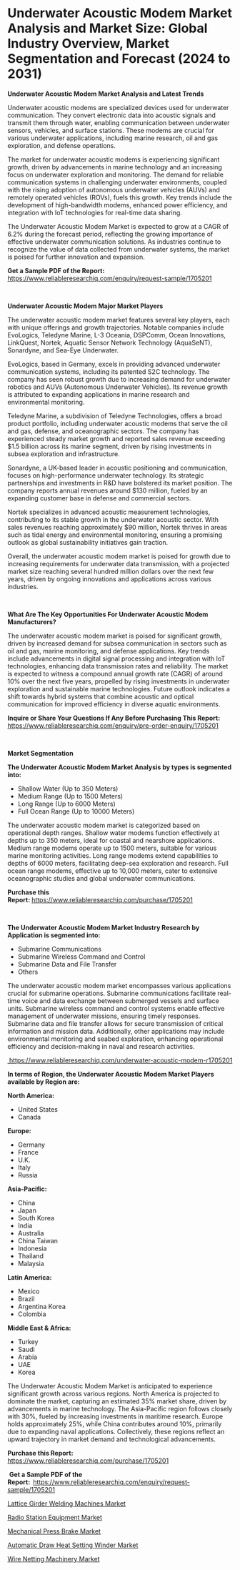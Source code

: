 <p><h1>Underwater Acoustic Modem Market Analysis and Market Size: Global Industry Overview, Market Segmentation and Forecast (2024 to 2031)</h1></p><p><strong>Underwater Acoustic Modem Market Analysis and Latest Trends</strong></p>
<p><p>Underwater acoustic modems are specialized devices used for underwater communication. They convert electronic data into acoustic signals and transmit them through water, enabling communication between underwater sensors, vehicles, and surface stations. These modems are crucial for various underwater applications, including marine research, oil and gas exploration, and defense operations.</p><p>The market for underwater acoustic modems is experiencing significant growth, driven by advancements in marine technology and an increasing focus on underwater exploration and monitoring. The demand for reliable communication systems in challenging underwater environments, coupled with the rising adoption of autonomous underwater vehicles (AUVs) and remotely operated vehicles (ROVs), fuels this growth. Key trends include the development of high-bandwidth modems, enhanced power efficiency, and integration with IoT technologies for real-time data sharing.</p><p>The Underwater Acoustic Modem Market is expected to grow at a CAGR of 6.2% during the forecast period, reflecting the growing importance of effective underwater communication solutions. As industries continue to recognize the value of data collected from underwater systems, the market is poised for further innovation and expansion.</p></p>
<p><strong>Get a Sample PDF of the Report:&nbsp;</strong> <a href="https://www.reliableresearchiq.com/enquiry/request-sample/1705201?utm_campaign=1087&utm_medium=2&utm_source=Github&utm_content=ia&utm_term=21102024&utm_id=underwater-acoustic-modem">https://www.reliableresearchiq.com/enquiry/request-sample/1705201</a></p>
<p>&nbsp;</p>
<p><strong>Underwater Acoustic Modem Major Market Players</strong></p>
<p><p>The underwater acoustic modem market features several key players, each with unique offerings and growth trajectories. Notable companies include EvoLogics, Teledyne Marine, L-3 Oceania, DSPComm, Ocean Innovations, LinkQuest, Nortek, Aquatic Sensor Network Technology (AquaSeNT), Sonardyne, and Sea-Eye Underwater.</p><p>EvoLogics, based in Germany, excels in providing advanced underwater communication systems, including its patented S2C technology. The company has seen robust growth due to increasing demand for underwater robotics and AUVs (Autonomous Underwater Vehicles). Its revenue growth is attributed to expanding applications in marine research and environmental monitoring.</p><p>Teledyne Marine, a subdivision of Teledyne Technologies, offers a broad product portfolio, including underwater acoustic modems that serve the oil and gas, defense, and oceanographic sectors. The company has experienced steady market growth and reported sales revenue exceeding $1.5 billion across its marine segment, driven by rising investments in subsea exploration and infrastructure.</p><p>Sonardyne, a UK-based leader in acoustic positioning and communication, focuses on high-performance underwater technology. Its strategic partnerships and investments in R&D have bolstered its market position. The company reports annual revenues around $130 million, fueled by an expanding customer base in defense and commercial sectors.</p><p>Nortek specializes in advanced acoustic measurement technologies, contributing to its stable growth in the underwater acoustic sector. With sales revenues reaching approximately $90 million, Nortek thrives in areas such as tidal energy and environmental monitoring, ensuring a promising outlook as global sustainability initiatives gain traction.</p><p>Overall, the underwater acoustic modem market is poised for growth due to increasing requirements for underwater data transmission, with a projected market size reaching several hundred million dollars over the next few years, driven by ongoing innovations and applications across various industries.</p></p>
<p>&nbsp;</p>
<p><strong>What Are The Key Opportunities For Underwater Acoustic Modem Manufacturers?</strong></p>
<p><p>The underwater acoustic modem market is poised for significant growth, driven by increased demand for subsea communication in sectors such as oil and gas, marine monitoring, and defense applications. Key trends include advancements in digital signal processing and integration with IoT technologies, enhancing data transmission rates and reliability. The market is expected to witness a compound annual growth rate (CAGR) of around 10% over the next five years, propelled by rising investments in underwater exploration and sustainable marine technologies. Future outlook indicates a shift towards hybrid systems that combine acoustic and optical communication for improved efficiency in diverse aquatic environments.</p></p>
<p><strong>Inquire or Share Your Questions If Any Before Purchasing This Report:</strong> <a href="https://www.reliableresearchiq.com/enquiry/pre-order-enquiry/1705201?utm_campaign=1087&utm_medium=2&utm_source=Github&utm_content=ia&utm_term=21102024&utm_id=underwater-acoustic-modem">https://www.reliableresearchiq.com/enquiry/pre-order-enquiry/1705201</a></p>
<p>&nbsp;</p>
<p><strong>Market Segmentation</strong></p>
<p><strong>The Underwater Acoustic Modem Market Analysis by types is segmented into:</strong></p>
<p><ul><li>Shallow Water (Up to 350 Meters)</li><li>Medium Range (Up to 1500 Meters)</li><li>Long Range (Up to 6000 Meters)</li><li>Full Ocean Range (Up to 10000 Meters)</li></ul></p>
<p><p>The underwater acoustic modem market is categorized based on operational depth ranges. Shallow water modems function effectively at depths up to 350 meters, ideal for coastal and nearshore applications. Medium range modems operate up to 1500 meters, suitable for various marine monitoring activities. Long range modems extend capabilities to depths of 6000 meters, facilitating deep-sea exploration and research. Full ocean range modems, effective up to 10,000 meters, cater to extensive oceanographic studies and global underwater communications.</p></p>
<p><strong>Purchase this Report:&nbsp;</strong><a href="https://www.reliableresearchiq.com/purchase/1705201?utm_campaign=1087&utm_medium=2&utm_source=Github&utm_content=ia&utm_term=21102024&utm_id=underwater-acoustic-modem">https://www.reliableresearchiq.com/purchase/1705201</a></p>
<p>&nbsp;</p>
<p><strong>The Underwater Acoustic Modem Market Industry Research by Application is segmented into:</strong></p>
<p><ul><li>Submarine Communications</li><li>Submarine Wireless Command and Control</li><li>Submarine Data and File Transfer</li><li>Others</li></ul></p>
<p><p>The underwater acoustic modem market encompasses various applications crucial for submarine operations. Submarine communications facilitate real-time voice and data exchange between submerged vessels and surface units. Submarine wireless command and control systems enable effective management of underwater missions, ensuring timely responses. Submarine data and file transfer allows for secure transmission of critical information and mission data. Additionally, other applications may include environmental monitoring and seabed exploration, enhancing operational efficiency and decision-making in naval and research activities.</p></p>
<p><a href="https://www.reliableresearchiq.com/underwater-acoustic-modem-r1705201?utm_campaign=1087&utm_medium=2&utm_source=Github&utm_content=ia&utm_term=21102024&utm_id=underwater-acoustic-modem">&nbsp;https://www.reliableresearchiq.com/underwater-acoustic-modem-r1705201</a></p>
<p><strong>In terms of Region, the Underwater Acoustic Modem Market Players available by Region are:</strong></p>
<p>
    <p> <strong> North America: </strong>
        <ul>
            <li>United States</li>
            <li>Canada</li>
        </ul>
        </p> 
    <p> <strong> Europe: </strong>
        <ul>
            <li>Germany</li>
            <li>France</li>
            <li>U.K.</li>
            <li>Italy</li>
            <li>Russia</li>
        </ul>
        </p> 
    <p> <strong> Asia-Pacific: </strong>
        <ul>
            <li>China</li>
            <li>Japan</li>
            <li>South Korea</li>
            <li>India</li>
            <li>Australia</li>
            <li>China Taiwan</li>
            <li>Indonesia</li>
            <li>Thailand</li>
            <li>Malaysia</li>
        </ul>
        </p> 
    <p> <strong> Latin America: </strong>
        <ul>
            <li>Mexico</li>
            <li>Brazil</li>
            <li>Argentina Korea</li>
            <li>Colombia</li>
        </ul>
        </p> 
    <p> <strong> Middle East & Africa: </strong>
        <ul>
            <li>Turkey</li>
            <li>Saudi</li>
            <li>Arabia</li>
            <li>UAE</li>
            <li>Korea</li>
        </ul>
    </p>
    </p>
<p><p>The Underwater Acoustic Modem Market is anticipated to experience significant growth across various regions. North America is projected to dominate the market, capturing an estimated 35% market share, driven by advancements in marine technology. The Asia-Pacific region follows closely with 30%, fueled by increasing investments in maritime research. Europe holds approximately 25%, while China contributes around 10%, primarily due to expanding naval applications. Collectively, these regions reflect an upward trajectory in market demand and technological advancements.</p></p>
<p><strong>Purchase this Report: </strong><a href="https://www.reliableresearchiq.com/purchase/1705201?utm_campaign=1087&utm_medium=2&utm_source=Github&utm_content=ia&utm_term=21102024&utm_id=underwater-acoustic-modem">https://www.reliableresearchiq.com/purchase/1705201</a></p>
<p>&nbsp;<strong>Get a Sample PDF of the Report:&nbsp;&nbsp;</strong><a href="https://www.reliableresearchiq.com/enquiry/request-sample/1705201?utm_campaign=1087&utm_medium=2&utm_source=Github&utm_content=ia&utm_term=21102024&utm_id=underwater-acoustic-modem">https://www.reliableresearchiq.com/enquiry/request-sample/1705201</a></p>
<p><strong></strong></p>
<p><p><a href="https://github.com/vitacbq/Market-Research-Report-List-1/blob/main/lattice-girder-welding-machines-market.md?utm_campaign=1087&utm_medium=2&utm_source=Github&utm_content=ia&utm_term=21102024&utm_id=underwater-acoustic-modem">Lattice Girder Welding Machines Market</a></p><p><a href="https://issuu.com/reportprime-2/docs/radio-station-equipment-market-size_e2299edeb31522?utm_campaign=1087&utm_medium=2&utm_source=Github&utm_content=ia&utm_term=21102024&utm_id=underwater-acoustic-modem">Radio Station Equipment Market</a></p><p><a href="https://issuu.com/reportprime-2/docs/mechanical-press-brake-market-size-_96c539730a2da3?utm_campaign=1087&utm_medium=2&utm_source=Github&utm_content=ia&utm_term=21102024&utm_id=underwater-acoustic-modem">Mechanical Press Brake Market</a></p><p><a href="https://www.linkedin.com/pulse/automatic-draw-heat-setting-winder-market-matrix-applications-pungf?utm_campaign=1087&utm_medium=2&utm_source=Github&utm_content=ia&utm_term=21102024&utm_id=underwater-acoustic-modem">Automatic Draw Heat Setting Winder Market</a></p><p><a href="https://github.com/benjigwozdzus/Market-Research-Report-List-1/blob/main/wire-netting-machinery-market.md?utm_campaign=1087&utm_medium=2&utm_source=Github&utm_content=ia&utm_term=21102024&utm_id=underwater-acoustic-modem">Wire Netting Machinery Market</a></p></p>